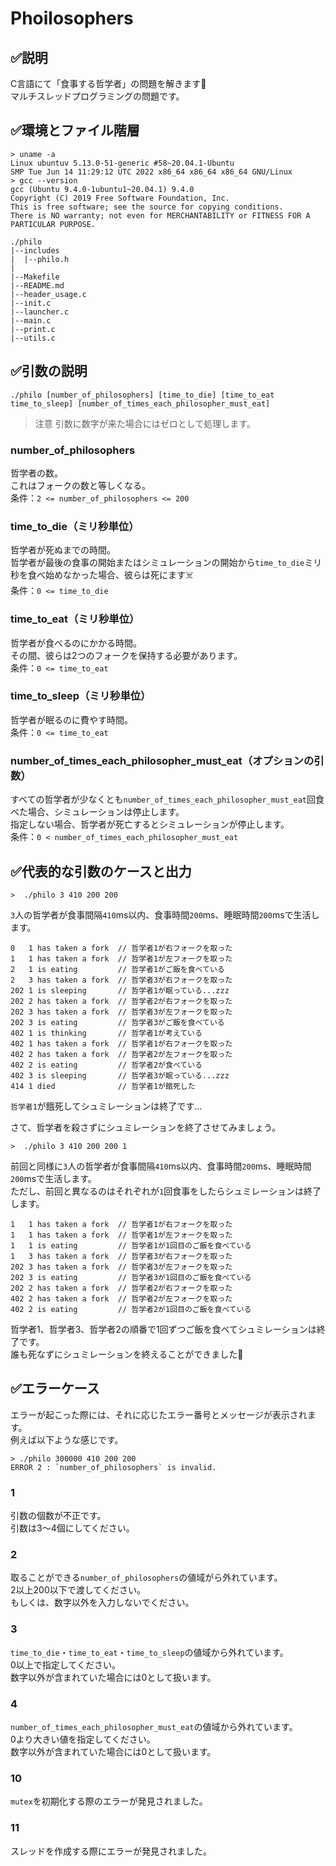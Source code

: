 # Phoilosophers

## ✅説明

C言語にて「食事する哲学者」の問題を解きます💪<br>
マルチスレッドプログラミングの問題です。<br>

## ✅環境とファイル階層

```
> uname -a
Linux ubuntuv 5.13.0-51-generic #58~20.04.1-Ubuntu
SMP Tue Jun 14 11:29:12 UTC 2022 x86_64 x86_64 x86_64 GNU/Linux
> gcc --version
gcc (Ubuntu 9.4.0-1ubuntu1~20.04.1) 9.4.0
Copyright (C) 2019 Free Software Foundation, Inc.
This is free software; see the source for copying conditions.
There is NO warranty; not even for MERCHANTABILITY or FITNESS FOR A PARTICULAR PURPOSE.
```

```
./philo
|--includes
|  |--philo.h
|
|--Makefile
|--README.md
|--header_usage.c
|--init.c
|--launcher.c
|--main.c
|--print.c
|--utils.c
```

## ✅引数の説明

```
./philo [number_of_philosophers] [time_to_die] [time_to_eat time_to_sleep] [number_of_times_each_philosopher_must_eat]
```

> 注意
引数に数字が来た場合にはゼロとして処理します。

### number_of_philosophers
哲学者の数。<br>
これはフォークの数と等しくなる。<br>
条件：`2 <= number_of_philosophers <= 200`

### time_to_die（ミリ秒単位）
哲学者が死ぬまでの時間。<br>
哲学者が最後の食事の開始またはシミュレーションの開始から`time_to_die`ミリ秒を食べ始めなかった場合、彼らは死にます☠️<br>
条件：`0 <= time_to_die`

### time_to_eat（ミリ秒単位）
哲学者が食べるのにかかる時間。<br>
その間、彼らは2つのフォークを保持する必要があります。<br>
条件：`0 <= time_to_eat`

### time_to_sleep（ミリ秒単位）
哲学者が眠るのに費やす時間。<br>
条件：`0 <= time_to_eat`

### number_of_times_each_philosopher_must_eat（オプションの引数）
すべての哲学者が少なくとも`number_of_times_each_philosopher_must_eat`回食べた場合、シミュレーションは停止します。<br>
指定しない場合、哲学者が死亡するとシミュレーションが停止します。<br>
条件：`0 < number_of_times_each_philosopher_must_eat`

## ✅代表的な引数のケースと出力

```shell
>  ./philo 3 410 200 200
```

`3`人の哲学者が食事間隔`410`ms以内、食事時間`200`ms、睡眠時間`200`msで生活します。

```
0	1 has taken a fork  // 哲学者1が右フォークを取った
1	1 has taken a fork  // 哲学者1が左フォークを取った
2	1 is eating         // 哲学者1がご飯を食べている
2	3 has taken a fork  // 哲学者3が右フォークを取った
202	1 is sleeping       // 哲学者1が眠っている...zzz
202	2 has taken a fork  // 哲学者2が右フォークを取った
202	3 has taken a fork  // 哲学者3が左フォークを取った
202	3 is eating         // 哲学者3がご飯を食べている
402	1 is thinking       // 哲学者1が考えている
402	1 has taken a fork  // 哲学者1が右フォークを取った
402	2 has taken a fork  // 哲学者2が左フォークを取った
402	2 is eating         // 哲学者2が食べている
402	3 is sleeping       // 哲学者3が眠っている...zzz
414	1 died              // 哲学者1が餓死した
```
`哲学者1`が餓死してシュミレーションは終了です...<br>

さて、哲学者を殺さずにシュミレーションを終了させてみましょう。

```shell
>  ./philo 3 410 200 200 1
```

前回と同様に`3`人の哲学者が食事間隔`410`ms以内、食事時間`200`ms、睡眠時間`200`msで生活します。<br>
ただし、前回と異なるのはそれぞれが`1`回食事をしたらシュミレーションは終了します。

```
1	1 has taken a fork  // 哲学者1が右フォークを取った
1	1 has taken a fork  // 哲学者1が左フォークを取った
1	1 is eating         // 哲学者1が1回目のご飯を食べている
1	3 has taken a fork  // 哲学者3が右フォークを取った
202	3 has taken a fork  // 哲学者3が左フォークを取った
202	3 is eating         // 哲学者3が1回目のご飯を食べている
202	2 has taken a fork  // 哲学者2が右フォークを取った
402	2 has taken a fork  // 哲学者2が左フォークを取った
402	2 is eating         // 哲学者2が1回目のご飯を食べている
```

哲学者1、哲学者3、哲学者2の順番で1回ずつご飯を食べてシュミレーションは終了です。<br>
誰も死なずにシュミレーションを終えることができました👏

## ✅エラーケース

エラーが起こった際には、それに応じたエラー番号とメッセージが表示されます。<br>
例えば以下ような感じです。

```
> ./philo 300000 410 200 200
ERROR 2 : `number_of_philosophers` is invalid.
```

### 1

引数の個数が不正です。<br>
引数は3〜4個にしてください。

### 2

取ることができる`number_of_philosophers`の値域がら外れています。<br>
2以上200以下で渡してください。<br>
もしくは、数字以外を入力しないでください。

### 3

`time_to_die`・`time_to_eat`・`time_to_sleep`の値域から外れています。<br>
0以上で指定してください。<br>
数字以外が含まれていた場合には0として扱います。

### 4

`number_of_times_each_philosopher_must_eat`の値域から外れています。<br>
0より大きい値を指定してください。<br>
数字以外が含まれていた場合には0として扱います。

### 10

`mutex`を初期化する際のエラーが発見されました。

### 11

スレッドを作成する際にエラーが発見されました。
